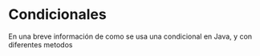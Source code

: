 # Condicionales
En una breve información de como se usa una condicional en Java, y con diferentes metodos
